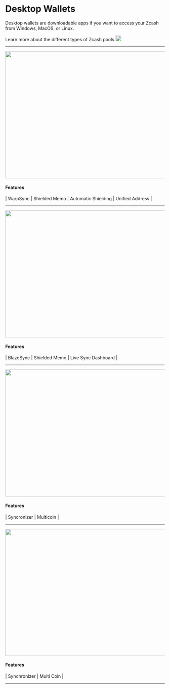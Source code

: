 # Desktop Wallets


Desktop wallets are downloadable apps if you want to access your Zcash from Windows, MacOS, or Linux.

Learn more about the different types of Zcash pools [<img src="https://raw.githubusercontent.com/FortAwesome/Font-Awesome/6.x/svgs/solid/square-arrow-up-right.svg" alt="pools" width="18" height="18"/>](https://wiki.zechub.xyz/zcash-value-pools)

---

<a href="https://ywallet.app/installation/">
    <img src="https://i.ibb.co/smL2cCW/ywalletcard.png" alt="" width="700" height="400"/>
</a>

<aside>
  
#### Features
| WarpSync | Shielded Memo | Automatic Shielding | Unified Address |

</aside>

---

<a href="https://github.com/zingolabs/zingo-pc">
    <img src="https://i.ibb.co/r7ptfgS/zingocard.png" alt="" width="700" height="400"/>
</a>

<aside>
  
#### Features
| BlazeSync | Shielded Memo | Live Sync Dashboard |

</aside>

---

<a href="https://www.exodus.com/zcash-wallet-zec">
    <img src="https://i.ibb.co/j4zgMS1/exoduscard.png" alt="" width="700" height="400"/>
</a>

<aside>
  
#### Features
| Syncronizer | Multicoin |

</aside>

---

<a href="https://www.coinomi.com/en/">
    <img src="https://i.ibb.co/9HPtFfL/coinomicard.png" alt="" width="700" height="400"/>
</a>

<aside>
  
#### Features
| Synchronizer | Multi Coin |

</aside>

---
